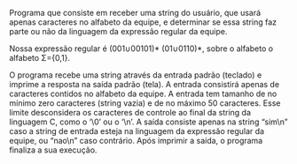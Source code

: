 Programa que consiste em receber uma string do usuário, que usará apenas caracteres no alfabeto da equipe, e determinar se essa string faz parte ou não da linguagem da expressão regular da equipe.

Nossa expressão regular é (001∪00101)* (01∪0110)*, sobre o alfabeto o alfabeto Σ={0,1}.

O programa recebe uma string através da entrada padrão (teclado) e imprime a resposta na saída padrão (tela). A entrada consistirá apenas de caracteres contidos no alfabeto da equipe. 
A entrada tem tamanho de no mínimo zero caracteres (string vazia) e de no máximo 50 caracteres. Esse limite desconsidera os caracteres de controle ao final da string da linguagem C, como o ‘\0’ ou o ‘\n’.
A saída consiste apenas na string “sim\n” caso a string de entrada esteja na linguagem da expressão regular da equipe, ou “nao\n” caso contrário.
Após imprimir a saída, o programa finaliza a sua execução.
